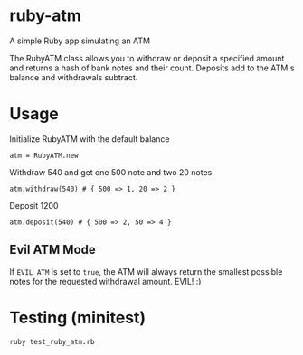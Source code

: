 ruby-atm
========

A simple Ruby app simulating an ATM

The RubyATM class allows you to withdraw or deposit a specified amount and returns a hash of bank notes and their count. Deposits add to the ATM's balance and withdrawals subtract.

# Usage
Initialize RubyATM with the default balance

`atm = RubyATM.new`

Withdraw 540 and get one 500 note and two 20 notes.

`atm.withdraw(540) # { 500 => 1, 20 => 2 }`

Deposit 1200

`atm.deposit(540) # { 500 => 2, 50 => 4 }`

## Evil ATM Mode

If `EVIL_ATM` is set to `true`, the ATM will always return the smallest possible notes for the requested withdrawal amount. EVIL! :)

# Testing (minitest)
`ruby test_ruby_atm.rb`